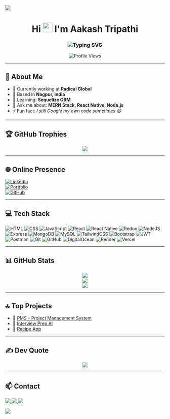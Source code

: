 <!-- ▬▬▬▬▬▬▬▬ WAVY HEADER ▬▬▬▬▬▬▬▬ -->
<img src="https://capsule-render.vercel.app/api?type=waving&height=220&color=00DBDE,FC00FF&text=Aakash%20Tripathi&fontAlign=40&fontAlignY=35&fontColor=ffffff&fontSize=42&desc=Full%20Stack%20Developer%20from%20India&descAlign=40&descAlignY=55" />

<h1 align="center">
  Hi <img src="https://media.giphy.com/media/hvRJCLFzcasrR4ia7z/giphy.gif" width="30px"/> I'm Aakash Tripathi
</h1>

<h3 align="center">
  <!-- 100 % working typing animation -->
  <img src="https://readme-typing-svg.demolab.com?font=Fira+Code&size=22&duration=3500&pause=800&color=FC00FF&center=true&vCenter=true&width=1000&lines=%F0%9F%92%AB+Full+Stack+Developer+%7C+React+%7C+Node+%7C+MySQL&lines=%F0%9F%9A%80+Building+Web+and+Mobile+Apps+with+Love!" alt="Typing SVG" />
</h3>

<p align="center">
  <!-- Profile view counter -->
  <img src="https://visitcount.itsvg.in/api?id=Aakashtripathi2002&icon=0&color=6A5ACD" alt="Profile Views" />
</p>

---

## 💼 About Me
- 🔭 Currently working at **Radical Global**  
- 📍 Based in **Nagpur, India**  
- 🌱 Learning: **Sequelize ORM**  
- 💬 Ask me about: **MERN Stack, React Native, Node.js**  
- ⚡ Fun fact: *I still Google my own code sometimes 😄*

---

## 🏆 GitHub Trophies
<p align="center">
  <img src="https://github-profile-trophy.vercel.app/?username=Aakashtripathi2002&theme=radical&no-frame=false&no-bg=true&margin-w=10" />
</p>

---

## 🌐 Online Presence
[![LinkedIn](https://img.shields.io/badge/LinkedIn-%230077B5.svg?style=for-the-badge&logo=linkedin&logoColor=white)](https://www.linkedin.com/in/aakash235)  
[![Portfolio](https://img.shields.io/badge/Portfolio-000000?style=for-the-badge&logo=vercel&logoColor=white)](https://aakashtripathi.me)  
[![GitHub](https://img.shields.io/badge/GitHub-181717?style=for-the-badge&logo=github&logoColor=white)](https://github.com/Aakashtripathi2002)

---

## 💻 Tech Stack
![HTML](https://img.shields.io/badge/HTML5-E34F26?style=for-the-badge&logo=html5&logoColor=white)
![CSS](https://img.shields.io/badge/CSS3-1572B6?style=for-the-badge&logo=css3&logoColor=white)
![JavaScript](https://img.shields.io/badge/JavaScript-F7DF1E?style=for-the-badge&logo=javascript&logoColor=black)
![React](https://img.shields.io/badge/React-20232a?style=for-the-badge&logo=react&logoColor=61dafb)
![React Native](https://img.shields.io/badge/React_Native-20232a?style=for-the-badge&logo=react&logoColor=61dafb)
![Redux](https://img.shields.io/badge/Redux-764ABC?style=for-the-badge&logo=redux&logoColor=white)
![NodeJS](https://img.shields.io/badge/Node.js-43853D?style=for-the-badge&logo=node.js&logoColor=white)
![Express](https://img.shields.io/badge/Express.js-404D59?style=for-the-badge)
![MongoDB](https://img.shields.io/badge/MongoDB-4EA94B?style=for-the-badge&logo=mongodb&logoColor=white)
![MySQL](https://img.shields.io/badge/MySQL-005C84?style=for-the-badge&logo=mysql&logoColor=white)
![TailwindCSS](https://img.shields.io/badge/TailwindCSS-06B6D4?style=for-the-badge&logo=tailwind-css&logoColor=white)
![Bootstrap](https://img.shields.io/badge/Bootstrap-7952B3?style=for-the-badge&logo=bootstrap&logoColor=white)
![JWT](https://img.shields.io/badge/JWT-000000?style=for-the-badge&logo=jsonwebtokens&logoColor=white)
![Postman](https://img.shields.io/badge/Postman-FF6C37?style=for-the-badge&logo=postman&logoColor=white)
![Git](https://img.shields.io/badge/Git-F05033?style=for-the-badge&logo=git&logoColor=white)
![GitHub](https://img.shields.io/badge/GitHub-181717?style=for-the-badge&logo=github&logoColor=white)
![DigitalOcean](https://img.shields.io/badge/DigitalOcean-0080FF?style=for-the-badge&logo=digitalocean&logoColor=white)
![Render](https://img.shields.io/badge/Render-46E3B7?style=for-the-badge&logo=render&logoColor=white)
![Vercel](https://img.shields.io/badge/Vercel-000000?style=for-the-badge&logo=vercel&logoColor=white)

---

## 📊 GitHub Stats
<p align="center">
  <img src="https://github-readme-stats.vercel.app/api?username=Aakashtripathi2002&theme=radical&show_icons=true&count_private=true&hide_border=false" />
  <br/>
  <img src="https://github-readme-streak-stats.herokuapp.com?user=Aakashtripathi2002&theme=radical&hide_border=false" />
  <br/>
  <img src="https://github-readme-stats.vercel.app/api/top-langs/?username=Aakashtripathi2002&theme=radical&layout=compact&hide_border=false" />
</p>

---

## 🔝 Top Projects
- 🚀 [PMS – Project Management System](https://aakashtripathi.me/projects)  
- 🤖 [Interview Prep AI](https://aakashtripathi.me/projects)  
- 🍲 [Recipe App](https://aakashtripathi.me/projects)

---

## ✍️ Dev Quote
<p align="center">
  <img src="https://quotes-github-readme.vercel.app/api?type=horizontal&theme=radical" />
</p>

---

## 📫 Contact
<p>
  <a href="mailto:aakashtripathi291@gmail.com">
    <img src="https://img.shields.io/badge/Gmail-D14836?style=for-the-badge&logo=gmail&logoColor=white"/>
  </a>
  <a href="https://www.linkedin.com/in/aakash235">
    <img src="https://img.shields.io/badge/LinkedIn-0077B5?style=for-the-badge&logo=linkedin&logoColor=white"/>
  </a>
  <a href="https://aakashtripathi.me">
    <img src="https://img.shields.io/badge/Portfolio-000000?style=for-the-badge&logo=vercel&logoColor=white"/>
  </a>
</p>

<!-- ▬▬▬▬▬▬▬▬ WAVY FOOTER ▬▬▬▬▬▬▬▬ -->
<img src="https://capsule-render.vercel.app/api?section=footer&type=waving&height=140&color=00DBDE,FC00FF" />

